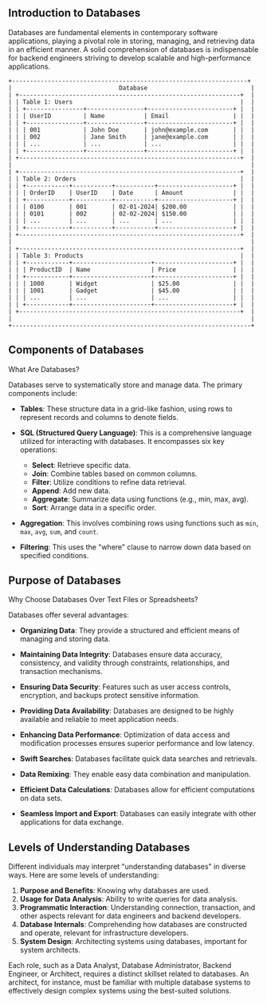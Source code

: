 ## Introduction to Databases

Databases are fundamental elements in contemporary software applications, playing a pivotal role in storing, managing, and retrieving data in an efficient manner. A solid comprehension of databases is indispensable for backend engineers striving to develop scalable and high-performance applications.

```
+------------------------------------------------------------------+
|                              Database                             |
| +--------------------------------------------------------------+  |
| | Table 1: Users                                               |  |
| | +----------------+----------------+------------------------+ |  |
| | | UserID         | Name           | Email                  | |  |
| | +----------------+----------------+------------------------+ |  |
| | | 001            | John Doe       | john@example.com       | |  |
| | | 002            | Jane Smith     | jane@example.com       | |  |
| | | ...            | ...            | ...                    | |  |
| | +----------------+----------------+------------------------+ |  |
| +--------------------------------------------------------------+  |
|                                                                   |
| +--------------------------------------------------------------+  |
| | Table 2: Orders                                              |  |
| | +------------+-----------+-----------+---------------------+ |  |
| | | OrderID    | UserID    | Date      | Amount              | |  |
| | +------------+-----------+-----------+---------------------+ |  |
| | | 0100       | 001       | 02-01-2024| $200.00             | |  |
| | | 0101       | 002       | 02-02-2024| $150.00             | |  |
| | | ...        | ...       | ...       | ...                 | |  |
| | +------------+-----------+-----------+---------------------+ |  |
| +--------------------------------------------------------------+  |
|                                                                   |
| +--------------------------------------------------------------+  |
| | Table 3: Products                                            |  |
| | +------------+----------------------+----------------------+ |  |
| | | ProductID  | Name                 | Price                | |  |
| | +------------+----------------------+----------------------+ |  |
| | | 1000       | Widget               | $25.00               | |  |
| | | 1001       | Gadget               | $45.00               | |  |
| | | ...        | ...                  | ...                  | |  |
| | +------------+----------------------+----------------------+ |  |
| +--------------------------------------------------------------+  |
|                                                                   |
+-------------------------------------------------------------------+
```

## Components of Databases

What Are Databases?

Databases serve to systematically store and manage data. The primary components include:

- **Tables**: These structure data in a grid-like fashion, using rows to represent records and columns to denote fields.

- **SQL (Structured Query Language)**: This is a comprehensive language utilized for interacting with databases. It encompasses six key operations:
  - **Select**: Retrieve specific data.
  - **Join**: Combine tables based on common columns.
  - **Filter**: Utilize conditions to refine data retrieval.
  - **Append**: Add new data.
  - **Aggregate**: Summarize data using functions (e.g., min, max, avg).
  - **Sort**: Arrange data in a specific order.

- **Aggregation**: This involves combining rows using functions such as `min`, `max`, `avg`, `sum`, and `count`.

- **Filtering**: This uses the "where" clause to narrow down data based on specified conditions.

## Purpose of Databases

Why Choose Databases Over Text Files or Spreadsheets?

Databases offer several advantages:

- **Organizing Data**: They provide a structured and efficient means of managing and storing data.

- **Maintaining Data Integrity**: Databases ensure data accuracy, consistency, and validity through constraints, relationships, and transaction mechanisms.

- **Ensuring Data Security**: Features such as user access controls, encryption, and backups protect sensitive information.

- **Providing Data Availability**: Databases are designed to be highly available and reliable to meet application needs.

- **Enhancing Data Performance**: Optimization of data access and modification processes ensures superior performance and low latency.

- **Swift Searches**: Databases facilitate quick data searches and retrievals.

- **Data Remixing**: They enable easy data combination and manipulation.

- **Efficient Data Calculations**: Databases allow for efficient computations on data sets.

- **Seamless Import and Export**: Databases can easily integrate with other applications for data exchange.

## Levels of Understanding Databases

Different individuals may interpret "understanding databases" in diverse ways. Here are some levels of understanding:

1. **Purpose and Benefits**: Knowing why databases are used.
2. **Usage for Data Analysis**: Ability to write queries for data analysis.
3. **Programmatic Interaction**: Understanding connection, transaction, and other aspects relevant for data engineers and backend developers.
4. **Database Internals**: Comprehending how databases are constructed and operate, relevant for infrastructure developers.
5. **System Design**: Architecting systems using databases, important for system architects.

Each role, such as a Data Analyst, Database Administrator, Backend Engineer, or Architect, requires a distinct skillset related to databases. An architect, for instance, must be familiar with multiple database systems to effectively design complex systems using the best-suited solutions.
